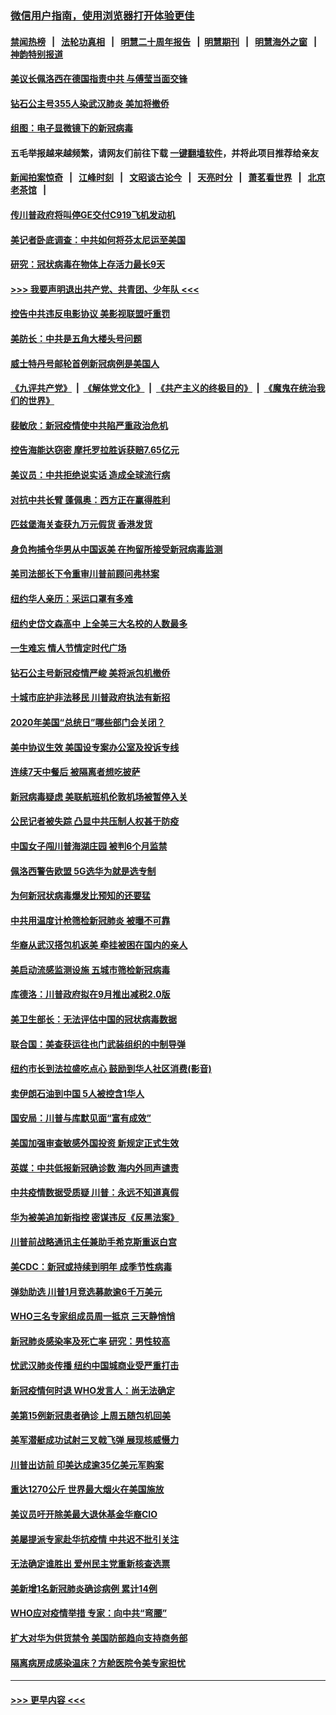 ### [微信用户指南，使用浏览器打开体验更佳](https://github.com/gfw-breaker/banned-news1/blob/master/indexes/wechat-guide.md?t=0)
#### [禁闻热榜](热点新闻.md?t=0)  &nbsp;&nbsp;|&nbsp;&nbsp; [法轮功真相](https://github.com/gfw-breaker/truth/blob/master/README.md?t=0) &nbsp;&nbsp;|&nbsp;&nbsp; [明慧二十周年报告](https://github.com/gfw-breaker/mh-reports/blob/master/README.md?t=0) &nbsp;&nbsp;|&nbsp;&nbsp;[明慧期刊](https://github.com/gfw-breaker/mh-qikan) &nbsp;&nbsp;|&nbsp;&nbsp; [明慧海外之窗](https://github.com/gfw-breaker/mh-news/blob/master/README.md?t=0) &nbsp;&nbsp;|&nbsp;&nbsp; [神韵特别报道](https://github.com/gfw-breaker/mh-news/blob/master/shenyun.md?t=0)
#### [美议长佩洛西在德国指责中共 与傅莹当面交锋](../pages/nsc412/n11872375.md?t=02161811) 
#### [钻石公主号355人染武汉肺炎 美加将撤侨](../pages/nsc412/n11872392.md?t=02161811) 
#### [组图：电子显微镜下的新冠病毒](../pages/nsc412/n11872057.md?t=02161811) 
#### 五毛举报越来越频繁，请网友们前往下载 [一键翻墙软件](https://github.com/gfw-breaker/ssr-accounts)，并将此项目推荐给亲友
#### [新闻拍案惊奇](https://github.com/gfw-breaker/banned-news1/blob/master/pages/link4.md) &nbsp;&nbsp;|&nbsp;&nbsp; [江峰时刻](https://github.com/gfw-breaker/banned-news1/blob/master/pages/link4.md) &nbsp;&nbsp;|&nbsp;&nbsp; [文昭谈古论今](https://github.com/gfw-breaker/banned-news1/blob/master/pages/link4.md) &nbsp;&nbsp;|&nbsp;&nbsp; [天亮时分](https://github.com/gfw-breaker/banned-news1/blob/master/pages/link4.md) &nbsp;&nbsp;|&nbsp;&nbsp; [萧茗看世界](https://github.com/gfw-breaker/banned-news1/blob/master/pages/link4.md) &nbsp;&nbsp;|&nbsp;&nbsp; [北京老茶馆](https://github.com/gfw-breaker/banned-news1/blob/master/pages/link4.md) &nbsp;&nbsp;|&nbsp;&nbsp; 
#### [传川普政府将叫停GE交付C919飞机发动机](../pages/nsc412/n11871600.md?t=02161811) 
#### [美记者卧底调查：中共如何将芬太尼运至美国](../pages/nsc412/n11871821.md?t=02161811) 
#### [研究：冠状病毒在物体上存活力最长9天](../pages/nsc412/n11871871.md?t=02161811) 
#### [>>> 我要声明退出共产党、共青团、少年队 <<<](https://github.com/begood0513/goodnews/blob/master/quit/letter.md) 
#### [控告中共违反电影协议 美影视联盟吁重罚](../pages/nsc412/n11871820.md?t=02161811) 
#### [美防长：中共是五角大楼头号问题](../pages/nsc412/n11871768.md?t=02161811) 
#### [威士特丹号邮轮首例新冠病例是美国人](../pages/nsc412/n11871731.md?t=02161811) 
#### [《九评共产党》](https://github.com/begood0513/9ping.md/blob/master/README.md) &nbsp;|&nbsp; [《解体党文化》](../../../../jtdwh.md/blob/master/README.md)  &nbsp;|&nbsp; [《共产主义的终极目的》](../../../../gczydzjmd.md/blob/master/README.md) &nbsp;|&nbsp; [《魔鬼在统治我们的世界》](../../../../mgztzwmdsj.md/blob/master/README.md) 
#### [裴敏欣：新冠疫情使中共陷严重政治危机](../pages/nsc412/n11871514.md?t=02161811) 
#### [控告海能达窃密 摩托罗拉胜诉获赔7.65亿元](../pages/nsc412/n11871594.md?t=02161811) 
#### [美议员：中共拒绝说实话 造成全球流行病](../pages/nsc412/n11871582.md?t=02161811) 
#### [对抗中共长臂 蓬佩奥：西方正在赢得胜利](../pages/nsc412/n11871500.md?t=02161811) 
#### [匹兹堡海关查获九万元假货 香港发货](../pages/nsc412/n11870716.md?t=02161811) 
#### [身负拘捕令华男从中国返美  在拘留所接受新冠病毒监测](../pages/nsc412/n11870710.md?t=02161811) 
#### [美司法部长下令重审川普前顾问弗林案](../pages/nsc412/n11870258.md?t=02161811) 
#### [纽约华人亲历：采运口罩有多难](../pages/nsc412/n11870531.md?t=02161811) 
#### [纽约史岱文森高中  上全美三大名校的人数最多](../pages/nsc412/n11870557.md?t=02161811) 
#### [一生难忘 情人节情定时代广场](../pages/nsc412/n11870536.md?t=02161811) 
#### [钻石公主号新冠疫情严峻 美将派包机撤侨](../pages/nsc412/n11870505.md?t=02161811) 
#### [十城市庇护非法移民 川普政府执法有新招](../pages/nsc412/n11870410.md?t=02161811) 
#### [2020年美国“总统日”哪些部门会关闭？](../pages/nsc412/n11870148.md?t=02161811) 
#### [美中协议生效 美国设专案办公室及投诉专线](../pages/nsc412/n11870266.md?t=02161811) 
#### [连续7天中餐后 被隔离者想吃披萨](../pages/nsc412/n11870243.md?t=02161811) 
#### [新冠病毒疑虑 美联航班机伦敦机场被暂停入关](../pages/nsc412/n11870015.md?t=02161811) 
#### [公民记者被失踪 凸显中共压制人权甚于防疫](../pages/nsc412/n11870042.md?t=02161811) 
#### [中国女子闯川普海湖庄园 被判6个月监禁](../pages/nsc412/n11869919.md?t=02161811) 
#### [佩洛西警告欧盟 5G选华为就是选专制](../pages/nsc412/n11869898.md?t=02161811) 
#### [为何新冠状病毒爆发比预知的还要猛](../pages/nsc412/n11869828.md?t=02161811) 
#### [中共用温度计枪筛检新冠肺炎 被曝不可靠](../pages/nsc412/n11869707.md?t=02161811) 
#### [华裔从武汉搭包机返美 牵挂被困在国内的亲人](../pages/nsc412/n11869711.md?t=02161811) 
#### [美启动流感监测设施 五城市筛检新冠病毒](../pages/nsc412/n11869689.md?t=02161811) 
#### [库德洛：川普政府拟在9月推出减税2.0版](../pages/nsc412/n11869627.md?t=02161811) 
#### [美卫生部长：无法评估中国的冠状病毒数据](../pages/nsc412/n11869301.md?t=02161811) 
#### [联合国：美查获运往也门武装组织的中制导弹](../pages/nsc412/n11868677.md?t=02161811) 
#### [纽约市长到法拉盛吃点心  鼓励到华人社区消费(影音)](../pages/nsc412/n11868197.md?t=02161811) 
#### [卖伊朗石油到中国  5人被控含1华人](../pages/nsc412/n11867988.md?t=02161811) 
#### [国安局：川普与库默见面“富有成效”](../pages/nsc412/n11867976.md?t=02161811) 
#### [美国加强审查敏感外国投资 新规定正式生效](../pages/nsc412/n11868041.md?t=02161811) 
#### [英媒：中共低报新冠确诊数 海内外同声谴责](../pages/nsc412/n11867421.md?t=02161811) 
#### [中共疫情数据受质疑 川普：永远不知道真假](../pages/nsc412/n11867195.md?t=02161811) 
#### [华为被美追加新指控 密谋违反《反黑法案》](../pages/nsc412/n11867191.md?t=02161811) 
#### [川普前战略通讯主任兼助手希克斯重返白宫](../pages/nsc412/n11867104.md?t=02161811) 
#### [美CDC：新冠或持续到明年 成季节性病毒](../pages/nsc412/n11867279.md?t=02161811) 
#### [弹劾助选 川普1月竞选募款逾6千万美元](../pages/nsc412/n11866950.md?t=02161811) 
#### [WHO三名专家组成员周一抵京 三天静悄悄](../pages/nsc412/n11866947.md?t=02161811) 
#### [新冠肺炎感染率及死亡率 研究：男性较高](../pages/nsc412/n11866956.md?t=02161811) 
#### [忧武汉肺炎传播 纽约中国城商业受严重打击](../pages/nsc412/n11866902.md?t=02161811) 
#### [新冠疫情何时退 WHO发言人：尚无法确定](../pages/nsc412/n11866864.md?t=02161811) 
#### [美第15例新冠患者确诊 上周五随包机回美](../pages/nsc412/n11866852.md?t=02161811) 
#### [美军潜艇成功试射三叉戟飞弹 展现核威慑力](../pages/nsc412/n11866046.md?t=02161811) 
#### [川普出访前 印美达成逾35亿美元军购案](../pages/nsc412/n11865444.md?t=02161811) 
#### [重达1270公斤 世界最大烟火在美国施放](../pages/nsc412/n11865198.md?t=02161811) 
#### [美议员吁开除美最大退休基金华裔CIO](../pages/nsc412/n11865230.md?t=02161811) 
#### [美屡提派专家赴华抗疫情 中共迟不批引关注](../pages/nsc412/n11864719.md?t=02161811) 
#### [无法确定谁胜出 爱州民主党重新核查选票](../pages/nsc412/n11864830.md?t=02161811) 
#### [美新增1名新冠肺炎确诊病例 累计14例](../pages/nsc412/n11864893.md?t=02161811) 
#### [WHO应对疫情举措 专家：向中共“弯腰”](../pages/nsc412/n11864727.md?t=02161811) 
#### [扩大对华为供货禁令 美国防部趋向支持商务部](../pages/nsc412/n11864773.md?t=02161811) 
#### [隔离病房成感染温床？方舱医院令美专家担忧](../pages/nsc412/n11864575.md?t=02161811) 

----
#### [ >>> 更早内容 <<< ](../indexes/nsc412-earlier.md)

